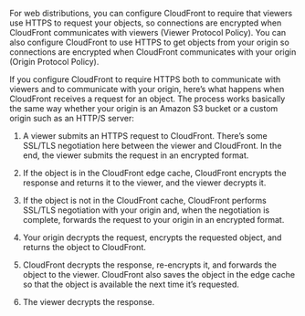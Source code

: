 For web distributions, you can configure CloudFront to require that viewers use HTTPS to request your objects, so connections are encrypted when CloudFront communicates with viewers (Viewer Protocol Policy). You can also configure CloudFront to use HTTPS to get objects from your origin so connections are encrypted when CloudFront communicates with your origin (Origin Protocol Policy).

If you configure CloudFront to require HTTPS both to communicate with viewers and to communicate with your origin, here’s what happens when CloudFront receives a request for an object. The process works basically the same way whether your origin is an Amazon S3 bucket or a custom origin such as an HTTP/S server:

1. A viewer submits an HTTPS request to CloudFront. There’s some SSL/TLS negotiation here between the viewer and CloudFront. In the end, the viewer submits the request in an encrypted format.

2. If the object is in the CloudFront edge cache, CloudFront encrypts the response and returns it to the viewer, and the viewer decrypts it.

3. If the object is not in the CloudFront cache, CloudFront performs SSL/TLS negotiation with your origin and, when the negotiation is complete, forwards the request to your origin in an encrypted format.

4. Your origin decrypts the request, encrypts the requested object, and returns the object to CloudFront.

5. CloudFront decrypts the response, re-encrypts it, and forwards the object to the viewer. CloudFront also saves the object in the edge cache so that the object is available the next time it’s requested.

6. The viewer decrypts the response.
